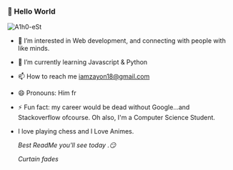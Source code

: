 ### 👋 Hello World
 ![A1h0-eSt](https://github.com/heisayon/heisayon/assets/143114942/d8a9fab3-8b8c-4c6d-a194-4607160ea53b)
- 👀 I’m interested in Web development, and connecting with people with like minds. 
- 🌱 I’m currently learning Javascript & Python
- 📫 How to reach me iamzayon18@gmail.com
- 😄 Pronouns: Him fr
- ⚡ Fun fact: my career would be dead without Google...and Stackoverflow ofcourse. Oh also, I'm a Computer Science Student.
- I love playing chess and I Love Animes.
  
  *Best ReadMe you'll see today .😏*
  
  *Curtain fades*

<!---
heisayon/heisayon is a ✨ special ✨ repository because its `README.md` (this file) appears on your GitHub profile.
You can click the Preview link to take a look at your changes.
--->
